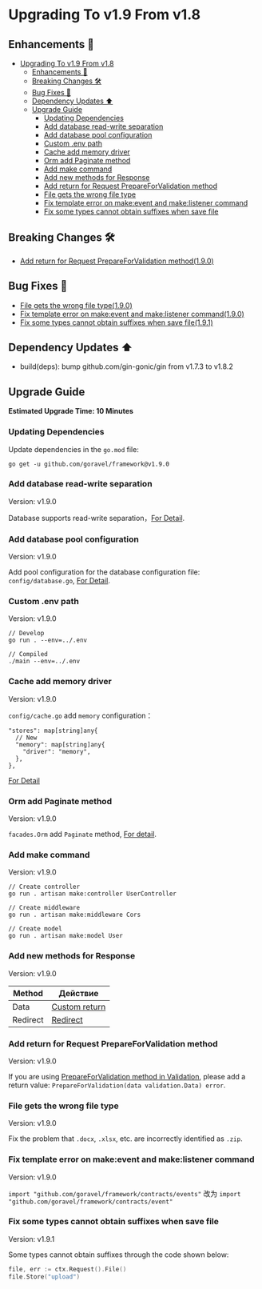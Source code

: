 # Upgrading To v1.9 From v1.8

## Enhancements 🚀

- [Upgrading To v1.9 From v1.8](#upgrading-to-v19-from-v18)
  - [Enhancements 🚀](#enhancements-)
  - [Breaking Changes 🛠](#breaking-changes-)
  - [Bug Fixes 🐛](#bug-fixes-)
  - [Dependency Updates ⬆️](#dependency-updates-️)
  - [Upgrade Guide](#upgrade-guide)
    - [Updating Dependencies](#updating-dependencies)
    - [Add database read-write separation](#add-database-read-write-separation)
    - [Add database pool configuration](#add-database-pool-configuration)
    - [Custom .env path](#custom-env-path)
    - [Cache add memory driver](#cache-add-memory-driver)
    - [Orm add Paginate method](#orm-add-paginate-method)
    - [Add make command](#add-make-command)
    - [Add new methods for Response](#add-new-methods-for-response)
    - [Add return for Request PrepareForValidation method](#add-return-for-request-prepareforvalidation-method)
    - [File gets the wrong file type](#file-gets-the-wrong-file-type)
    - [Fix template error on make:event and make:listener command](#fix-template-error-on-makeevent-and-makelistener-command)
    - [Fix some types cannot obtain suffixes when save file](#fix-some-types-cannot-obtain-suffixes-when-save-file)

## Breaking Changes 🛠

- [Add return for Request PrepareForValidation method(1.9.0)](#add-return-for-request-prepareforvalidation-method)

## Bug Fixes 🐛

- [File gets the wrong file type(1.9.0)](#file-gets-the-wrong-file-type)
- [Fix template error on make:event and make:listener command(1.9.0)](#fix-template-error-on-make-event-and-make-listener-command)
- [Fix some types cannot obtain suffixes when save file(1.9.1)](#fix-some-types-cannot-obtain-suffixes-when-save-file)

## Dependency Updates ⬆️

- build(deps): bump github.com/gin-gonic/gin from v1.7.3 to v1.8.2

## Upgrade Guide

**Estimated Upgrade Time: 10 Minutes**

### Updating Dependencies

Update dependencies in the `go.mod` file:

```
go get -u github.com/goravel/framework@v1.9.0
```

### Add database read-write separation

Version: v1.9.0

Database supports read-write separation，[For Detail](../orm/quickstart#read--write-connections).

### Add database pool configuration

Version: v1.9.0

Add pool configuration for the database configuration file:
`config/database.go`, [For Detail](https://github.com/goravel/goravel/blob/v1.9.x/config/database.go).

### Custom .env path

Version: v1.9.0

```
// Develop
go run . --env=../.env

// Compiled
./main --env=../.env
```

### Cache add memory driver

Version: v1.9.0

`config/cache.go` add `memory` configuration：

```
"stores": map[string]any{
  // New
  "memory": map[string]any{
    "driver": "memory",
  },
},
```

[For Detail](https://github.com/goravel/goravel/blob/v1.9.x/config/cache.go)

### Orm add Paginate method

Version: v1.9.0

`facades.Orm` add `Paginate` method, [For detail](../orm/quickstart#Paginate).

### Add make command

Version: v1.9.0

```
// Create controller
go run . artisan make:controller UserController

// Create middleware
go run . artisan make:middleware Cors

// Create model
go run . artisan make:model User
```

### Add new methods for Response

Version: v1.9.0

| Method   | Действие                                          |
| -------- | ------------------------------------------------- |
| Data     | [Custom return](../basic/responses#custom-return) |
| Redirect | [Redirect](../basic/responses#redirect)           |

### Add return for Request PrepareForValidation method

Version: v1.9.0

If you are using [PrepareForValidation method in Validation](../basic/validation#format-data-before-validation),
please add a return value: `PrepareForValidation(data validation.Data) error`.

### File gets the wrong file type

Version: v1.9.0

Fix the problem that `.docx`, `.xlsx`, etc. are incorrectly identified as `.zip`.

### Fix template error on make:event and make:listener command

Version: v1.9.0

`import "github.com/goravel/framework/contracts/events"` 改为 `import "github.com/goravel/framework/contracts/event"`

### Fix some types cannot obtain suffixes when save file

Version: v1.9.1

Some types cannot obtain suffixes through the code shown below:

```go
file, err := ctx.Request().File()   
file.Store("upload")
```
